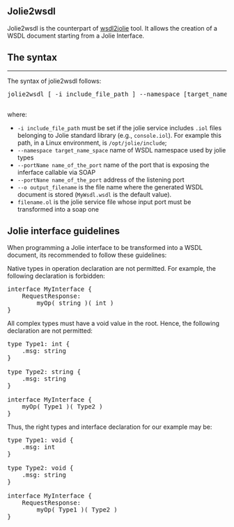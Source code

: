 ## Jolie2wsdl

Jolie2wsdl is the counterpart of [wsdl2jolie](web_services/wsdl2jolie.html) tool. It allows the creation of a WSDL document starting from a Jolie Interface.

## The syntax

---

The syntax of jolie2wsdl follows:

<pre class="syntax">
jolie2wsdl [ -i include_file_path ] --namespace [target_name_space] --portName [name_of_the_port] --portAddr [address_string] --o [output_filename]  filename.ol

</pre>

where:

- `-i include_file_path` must be set if the jolie service includes `.iol` files belonging to Jolie standard library (e.g., `console.iol`). For example this path, in a Linux environment, is `/opt/jolie/include`;
- `--namespace target_name_space` name of WSDL namespace used by jolie types
- `--portName name_of_the_port` name of the port that is exposing the inferface callable via SOAP
- `--portNane name_of_the_port` address of the listening port 
- `--o output_filename` is the file name  where the generated WSDL document is stored (`MyWsdl.wsdl` is the default value).
- `filename.ol` is the jolie service file whose input port must be transformed into a soap one

## Jolie interface guidelines

When programming a Jolie interface to be transformed into a WSDL document, its recommended to follow these guidelines:

Native types in operation declaration are not permitted. For example, the following declaration is forbidden:

<pre class="code">
interface MyInterface {
	RequestResponse:
		myOp( string )( int )
}
</pre>

All complex types must have a void value in the root. Hence, the following declaration are not permitted:

<pre class="code">
type Type1: int {
	.msg: string
}

type Type2: string {
	.msg: string
}

interface MyInterface {
	myOp( Type1 )( Type2 )
}
</pre>

Thus, the right types and interface declaration for our example may be:

<pre class="code">
type Type1: void {
	.msg: int
}

type Type2: void {
	.msg: string
}

interface MyInterface {
	RequestResponse:
		myOp( Type1 )( Type2 )
}
</pre>
